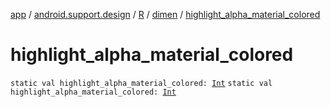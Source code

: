 [app](../../../index.md) / [android.support.design](../../index.md) / [R](../index.md) / [dimen](index.md) / [highlight_alpha_material_colored](./highlight_alpha_material_colored.md)

# highlight_alpha_material_colored

`static val highlight_alpha_material_colored: `[`Int`](https://kotlinlang.org/api/latest/jvm/stdlib/kotlin/-int/index.html)
`static val highlight_alpha_material_colored: `[`Int`](https://kotlinlang.org/api/latest/jvm/stdlib/kotlin/-int/index.html)